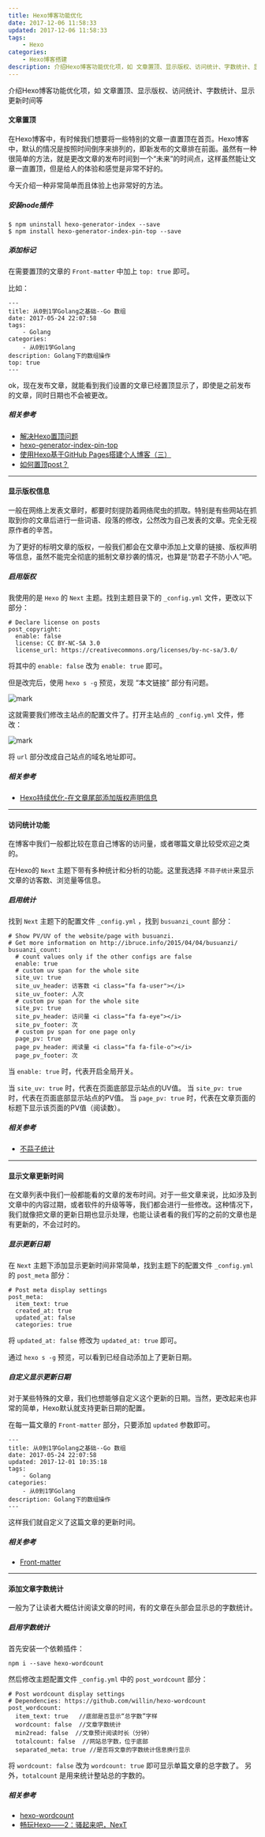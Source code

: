 ```yaml
---
title: Hexo博客功能优化
date: 2017-12-06 11:58:33
updated: 2017-12-06 11:58:33
tags:
    - Hexo
categories: 
    - Hexo博客搭建
description: 介绍Hexo博客功能优化项，如 文章置顶、显示版权、访问统计、字数统计、显示更新时间等
---
```


介绍Hexo博客功能优化项，如 文章置顶、显示版权、访问统计、字数统计、显示更新时间等

#### 文章置顶

在Hexo博客中，有时候我们想要将一些特别的文章一直置顶在首页。Hexo博客中，默认的情况是按照时间倒序来排列的，即新发布的文章排在前面。虽然有一种很简单的方法，就是更改文章的发布时间到一个“未来”的时间点，这样虽然能让文章一直置顶，但是给人的体验和感觉是非常不好的。

今天介绍一种非常简单而且体验上也非常好的方法。

##### 安装node插件

```
$ npm uninstall hexo-generator-index --save
$ npm install hexo-generator-index-pin-top --save
```

##### 添加标记

在需要置顶的文章的 `Front-matter` 中加上 `top: true` 即可。

比如：

```
---
title: 从0到1学Golang之基础--Go 数组
date: 2017-05-24 22:07:58
tags:
    - Golang
categories: 
    - 从0到1学Golang
description: Golang下的数组操作
top: true
---

```

ok，现在发布文章，就能看到我们设置的文章已经置顶显示了，即使是之前发布的文章，同时日期也不会被更改。

##### 相关参考

* [解决Hexo置顶问题](http://www.netcan666.com/2015/11/22/%E8%A7%A3%E5%86%B3Hexo%E7%BD%AE%E9%A1%B6%E9%97%AE%E9%A2%98/)
* [hexo-generator-index-pin-top](https://github.com/netcan/hexo-generator-index-pin-top)
* [使用Hexo基于GitHub Pages搭建个人博客（三）](https://ehlxr.me/2016/08/30/%E4%BD%BF%E7%94%A8Hexo%E5%9F%BA%E4%BA%8EGitHub-Pages%E6%90%AD%E5%BB%BA%E4%B8%AA%E4%BA%BA%E5%8D%9A%E5%AE%A2%EF%BC%88%E4%B8%89%EF%BC%89/)
* [如何置顶post？](https://github.com/iissnan/hexo-theme-next/issues/415)

***

#### 显示版权信息

一般在网络上发表文章时，都要时刻提防着网络爬虫的抓取。特别是有些网站在抓取到你的文章后进行一些词语、段落的修改，公然改为自己发表的文章。完全无视原作者的辛苦。

为了更好的标明文章的版权，一般我们都会在文章中添加上文章的链接、版权声明等信息，虽然不能完全彻底的抵制文章抄袭的情况，也算是“防君子不防小人”吧。

##### 启用版权

我使用的是 `Hexo` 的 `Next` 主题。找到主题目录下的 `_config.yml` 文件，更改以下部分：

```
# Declare license on posts
post_copyright:
  enable: false
  license: CC BY-NC-SA 3.0
  license_url: https://creativecommons.org/licenses/by-nc-sa/3.0/

```

将其中的 `enable: false` 改为 `enable: true` 即可。

但是改完后，使用 `hexo s -g` 预览，发现 “本文链接” 部分有问题。

![mark](http://ouej55gp9.bkt.clouddn.com/blog/171206/Blk7gcB7CI.png?imageslim)

这就需要我们修改主站点的配置文件了。打开主站点的 `_config.yml` 文件，修改：

![mark](http://ouej55gp9.bkt.clouddn.com/blog/171206/LC91BEHEcg.png?imageslim)

将 `url` 部分改成自己站点的域名地址即可。

##### 相关参考

* [Hexo持续优化-在文章尾部添加版权声明信息](http://www.crocutax.com/2017/05/20/Hexo%E6%8C%81%E7%BB%AD%E4%BC%98%E5%8C%96-%E5%9C%A8%E6%96%87%E7%AB%A0%E5%B0%BE%E9%83%A8%E6%B7%BB%E5%8A%A0%E7%89%88%E6%9D%83%E5%A3%B0%E6%98%8E%E4%BF%A1%E6%81%AF/)

***

#### 访问统计功能

在博客中我们一般都比较在意自己博客的访问量，或者哪篇文章比较受欢迎之类的。

在Hexo的 `Next` 主题下带有多种统计和分析的功能。这里我选择 `不蒜子统计`来显示文章的访客数、浏览量等信息。

##### 启用统计

找到 `Next` 主题下的配置文件 `_config.yml` ，找到 `busuanzi_count` 部分：

```
# Show PV/UV of the website/page with busuanzi.
# Get more information on http://ibruce.info/2015/04/04/busuanzi/
busuanzi_count:
  # count values only if the other configs are false
  enable: true
  # custom uv span for the whole site
  site_uv: true
  site_uv_header: 访客数 <i class="fa fa-user"></i>
  site_uv_footer: 人次
  # custom pv span for the whole site
  site_pv: true
  site_pv_header: 访问量 <i class="fa fa-eye"></i>
  site_pv_footer: 次
  # custom pv span for one page only
  page_pv: true
  page_pv_header: 阅读量 <i class="fa fa-file-o"></i>
  page_pv_footer: 次

```

当 `enable: true` 时，代表开启全局开关。

当 `site_uv: true` 时，代表在页面底部显示站点的UV值。
当 `site_pv: true` 时，代表在页面底部显示站点的PV值。
当 `page_pv: true` 时，代表在文章页面的标题下显示该页面的PV值（阅读数）。

##### 相关参考

* [不蒜子统计](http://theme-next.iissnan.com/third-party-services.html#analytics-busuanzi)

***

#### 显示文章更新时间

在文章列表中我们一般都能看的文章的发布时间。对于一些文章来说，比如涉及到文章中的内容过期，或者软件的升级等等，我们都会进行一些修改。这种情况下，我们就像把文章的更新日期也显示处理，也能让读者看的我们写的之前的文章也是有更新的，不会过时的。

##### 显示更新日期

在 `Next` 主题下添加显示更新时间非常简单，找到主题下的配置文件 `_config.yml` 的 `post_meta` 部分：

```
# Post meta display settings
post_meta:
  item_text: true
  created_at: true
  updated_at: false
  categories: true

```

将 `updated_at: false` 修改为 `updated_at: true` 即可。 

通过 `hexo s -g` 预览，可以看到已经自动添加上了更新日期。

##### 自定义显示更新日期

对于某些特殊的文章，我们也想能够自定义这个更新的日期。当然，更改起来也非常的简单，Hexo默认就支持更新日期的配置。

在每一篇文章的 `Front-matter` 部分，只要添加 `updated` 参数即可。

```
---
title: 从0到1学Golang之基础--Go 数组
date: 2017-05-24 22:07:58
updated: 2017-12-01 10:35:18
tags:
    - Golang
categories: 
    - 从0到1学Golang
description: Golang下的数组操作
---
```

这样我们就自定义了这篇文章的更新时间。

##### 相关参考

* [Front-matter](https://hexo.io/zh-cn/docs/front-matter.html)

***

#### 添加文章字数统计

一般为了让读者大概估计阅读文章的时间，有的文章在头部会显示总的字数统计。

##### 启用字数统计

首先安装一个依赖插件：

```
npm i --save hexo-wordcount
```

然后修改主题配置文件 `_config.yml` 中的 `post_wordcount` 部分：

```
# Post wordcount display settings
# Dependencies: https://github.com/willin/hexo-wordcount
post_wordcount:
  item_text: true   //底部是否显示“总字数”字样
  wordcount: false  //文章字数统计
  min2read: false  //文章预计阅读时长（分钟）
  totalcount: false  //网站总字数，位于底部
  separated_meta: true //是否将文章的字数统计信息换行显示
```

将 `wordcount: false` 改为 `wordcount: true` 即可显示单篇文章的总字数了。
另外，`totalcount` 是用来统计整站总的字数的。

##### 相关参考

* [hexo-wordcount](https://github.com/willin/hexo-wordcount)
* [畅玩Hexo——2：骚起来吧，NexT](https://zcore.coding.me/%E7%95%85%E7%8E%A9Hexo%E2%80%94%E2%80%942%EF%BC%9A%E9%AA%9A%E8%B5%B7%E6%9D%A5%E5%90%A7%EF%BC%8CNexT/)
